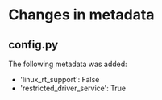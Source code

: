 # Changes in metadata 

## config.py

The following metadata was added:
- 'linux_rt_support': False
- 'restricted_driver_service': True
